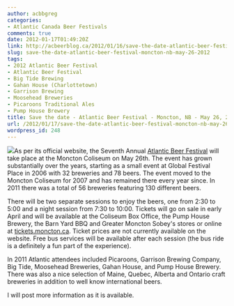 ```yaml
---
author: acbbgreg
categories:
- Atlantic Canada Beer Festivals
comments: true
date: 2012-01-17T01:49:20Z
link: http://acbeerblog.ca/2012/01/16/save-the-date-atlantic-beer-festival-moncton-nb-may-26-2012/
slug: save-the-date-atlantic-beer-festival-moncton-nb-may-26-2012
tags:
- 2012 Atlantic Beer Festival
- Atlantic Beer Festival
- Big Tide Brewing
- Gahan House (Charlottetown)
- Garrison Brewing
- Moosehead Breweries
- Picaroons Traditional Ales
- Pump House Brewery
title: Save the date - Atlantic Beer Festival - Moncton, NB - May 26, 2012
url: /2012/01/17/save-the-date-atlantic-beer-festival-moncton-nb-may-26-2012/
wordpress_id: 248
---
```


[![](http://acbeerblog.ca/wp-content/uploads/2012/01/atlbeerfestival1.png)](http://acbeerblog.ca/wp-content/uploads/2012/01/atlbeerfestival1.png)As per its official website, the Seventh Annual [Atlantic Beer Festival](http://www.atlanticbeerfestival.ca/Atlantic_Beer_Festival_New/Home.html) will take place at the Moncton Coliseum on May 26th.  The event has grown substantially over the years, starting as a small event at Global Festival Place in 2006 with 32 breweries and 78 beers.  The event moved to the Moncton Coliseum for 2007 and has remained there every year since.  In 2011 there was a total of 56 breweries featuring 130 different beers.

There will be two separate sessions to enjoy the beers, one from 2:30 to 5:00 and a night session from 7:30 to 10:00.  Tickets will go on sale in early April and will be available at the Coliseum Box Office, the Pump House Brewery, the Barn Yard BBQ and Greater Moncton Sobey's stores or online at [tickets.moncton.ca](http://tickets.moncton.ca/).  Ticket prices are not currently available on the website.   Free bus services will be available after each session (the bus ride is a definitely a fun part of the experience).

In 2011 Atlantic attendees included Picaroons, Garrison Brewing Company, Big Tide, Moosehead Breweries, Gahan House, and Pump House Brewery.  There was also a nice selection of Maine, Quebec, Alberta and Ontario craft breweries in addition to well know international beers.

I will post more information as it is available.
